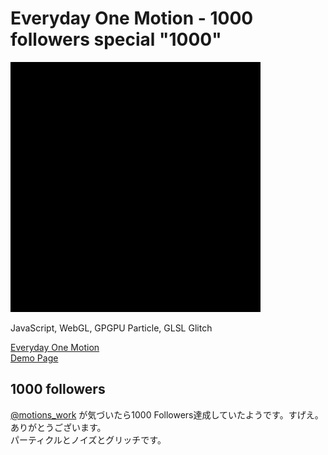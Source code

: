 # Everyday One Motion - 1000 followers special "1000"  

![](1000.gif)  

JavaScript, WebGL, GPGPU Particle, GLSL Glitch  

[Everyday One Motion](http://motions.work/motion/210)  
[Demo Page](http://fms-cat.github.io/eom_1000)  

## 1000 followers

[@motions_work](https://twitter.com/motions_work) が気づいたら1000 Followers達成していたようです。すげえ。ありがとうございます。  
パーティクルとノイズとグリッチです。  
